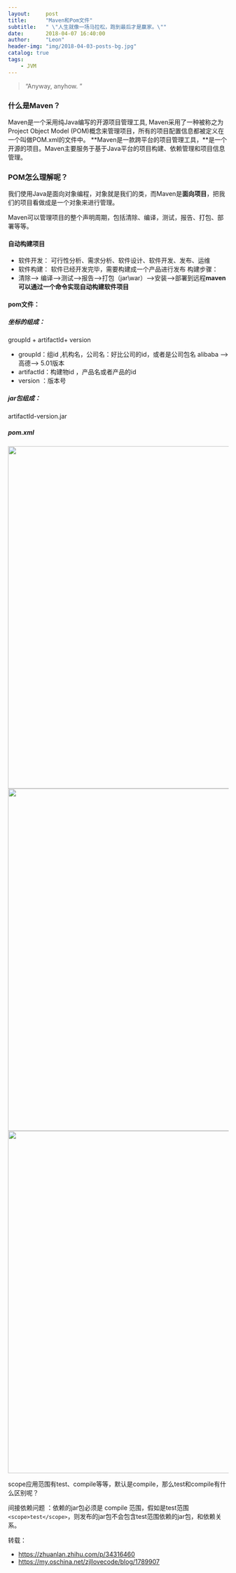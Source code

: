 ```yaml
---
layout:     post
title:      "Maven和Pom文件"
subtitle:   " \"人生就像一场马拉松，跑到最后才是赢家。\""
date:       2018-04-07 16:40:00
author:     "Leon"
header-img: "img/2018-04-03-posts-bg.jpg"
catalog: true
tags:
    - JVM
---
```


> “Anyway, anyhow. ”


### 什么是Maven？
Maven是一个采用纯Java编写的开源项目管理工具, Maven采用了一种被称之为Project Object Model (POM)概念来管理项目，所有的项目配置信息都被定义在一个叫做POM.xml的文件中。
**Maven是一款跨平台的项目管理工具，**是一个开源的项目。Maven主要服务于基于Java平台的项目构建、依赖管理和项目信息管理。

### POM怎么理解呢？

我们使用Java是面向对象编程，对象就是我们的类，而Maven是**面向项目**，把我们的项目看做成是一个对象来进行管理。

Maven可以管理项目的整个声明周期，包括清除、编译，测试，报告、打包、部署等等。

#### 自动构建项目
- 软件开发： 可行性分析、需求分析、软件设计、软件开发、发布、运维
- 软件构建： 软件已经开发完毕，需要构建成一个产品进行发布 构建步骤：
- 清除--> 编译-->测试-->报告-->打包（jar\war）-->安装-->部署到远程**maven可以通过一个命令实现自动构建软件项目**

#### pom文件：
##### 坐标的组成： 
groupId + artifactId+ version
- groupId：组id ,机构名，公司名：好比公司的id，或者是公司包名 alibaba ——> 高德——> 5.01版本
- artifactId：构建物id ，产品名或者产品的id
- version ：版本号
##### jar包组成： 
artifactId-version.jar
##### pom.xml
<img class="shadow" src="/blog/img/pom.jpg" width="780" height="780">
<img class="shadow" src="/blog/img/pom1.jpg" width="780" height="780">
<img class="shadow" src="/blog/img/pom2.jpg" width="780" height="780">

scope应用范围有test、compile等等，默认是compile，那么test和compile有什么区别呢？

间接依赖问题 ：依赖的jar包必须是 compile 范围，假如是test范围``<scope>test</scope>``，则发布的jar包不会包含test范围依赖的jar包，和依赖关系。

转载：
- https://zhuanlan.zhihu.com/p/34316460
- https://my.oschina.net/zjllovecode/blog/1789907
